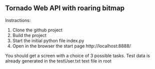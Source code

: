 ## Tornado Web API with roaring bitmap

Instractions:

1. Clone the github project
2. Build the project
2. Start the initial python file index.py
3. Open in the browser the start page http://localhost:8888/

You should get a screen with a choice of 3 possible tasks. Test data is already generated in the testUser.txt text file in root



